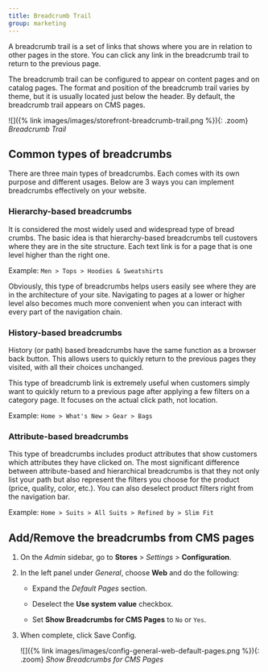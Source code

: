 ```yaml
---
title: Breadcrumb Trail
group: marketing
---
```


A breadcrumb trail is a set of links that shows where you are in relation to other pages in the store. You can click any link in the breadcrumb trail to return to the previous page.

The breadcrumb trail can be configured to appear on content pages and on catalog pages. The format and position of the breadcrumb trail varies by theme, but it is usually located just below the header. By default, the breadcrumb trail appears on CMS pages.

![]({% link images/images/storefront-breadcrumb-trail.png %}){: .zoom}
_Breadcrumb Trail_

## Common types of breadcrumbs

There are three main types of breadcrumbs. Each comes with its own purpose and different usages. Below are 3 ways you can implement breadcrumbs effectively on your website.

### Hierarchy-based breadcrumbs

It is considered the most widely used and widespread type of bread crumbs. The basic idea is that hierarchy-based breadcrumbs tell custovers where they are in the site structure. Each text link is for a page that is one level higher than the right one.

Example: `Men > Tops > Hoodies & Sweatshirts`

Obviously, this type of breadcrumbs helps users easily see where they are in the architecture of your site. Navigating to pages at a lower or higher level also becomes much more convenient when you can interact with every part of the navigation chain.

### History-based breadcrumbs

History (or path) based breadcrumbs have the same function as a browser back button. This allows users to quickly return to the previous pages they visited, with all their choices unchanged.

This type of breadcrumb link is extremely useful when customers simply want to quickly return to a previous page after applying a few filters on a category page. It focuses on the actual click path, not location.

Example: `Home > What's New > Gear > Bags `

### Attribute-based breadcrumbs

This type of breadcrumbs includes product attributes that show customers which attributes they have clicked on.
The most significant difference between attribute-based and hierarchical breadcrumbs is that they not only list your path but also represent the filters you choose for the product (price, quality, color, etc.). You can also deselect product filters right from the navigation bar.

Example: `Home > Suits > All Suits > Refined by > Slim Fit`

## Add/Remove the breadcrumbs from CMS pages

1. On the _Admin_ sidebar, go to **Stores** > _Settings_ > **Configuration**.

1. In the left panel under _General_, choose **Web** and do the following:

    - Expand the _Default Pages_ section.

    - Deselect the **Use system value** checkbox.

    - Set **Show Breadcrumbs for CMS Pages** to `No` or `Yes`.

1. When complete, click <span class="btn">Save Config</span>.

    ![]({% link images/images/config-general-web-default-pages.png %}){: .zoom}
    _Show Breadcrumbs for CMS Pages_
